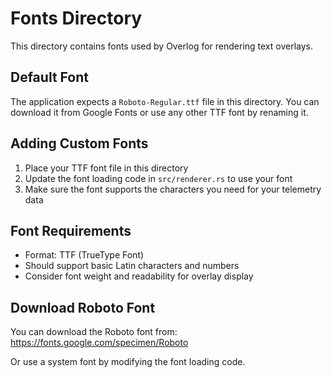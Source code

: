 # Fonts Directory

This directory contains fonts used by Overlog for rendering text overlays.

## Default Font

The application expects a `Roboto-Regular.ttf` file in this directory. You can download it from Google Fonts or use any other TTF font by renaming it.

## Adding Custom Fonts

1. Place your TTF font file in this directory
2. Update the font loading code in `src/renderer.rs` to use your font
3. Make sure the font supports the characters you need for your telemetry data

## Font Requirements

- Format: TTF (TrueType Font)
- Should support basic Latin characters and numbers
- Consider font weight and readability for overlay display

## Download Roboto Font

You can download the Roboto font from:
https://fonts.google.com/specimen/Roboto

Or use a system font by modifying the font loading code. 